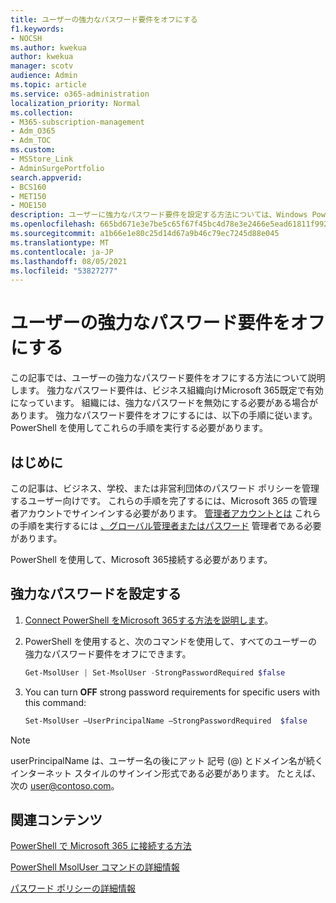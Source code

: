 ```yaml
---
title: ユーザーの強力なパスワード要件をオフにする
f1.keywords:
- NOCSH
ms.author: kwekua
author: kwekua
manager: scotv
audience: Admin
ms.topic: article
ms.service: o365-administration
localization_priority: Normal
ms.collection:
- M365-subscription-management
- Adm_O365
- Adm_TOC
ms.custom:
- MSStore_Link
- AdminSurgePortfolio
search.appverid:
- BCS160
- MET150
- MOE150
description: ユーザーに強力なパスワード要件を設定する方法については、Windows PowerShell。
ms.openlocfilehash: 665bd671e3e7be5c65f67f45bc4d78e3e2466e5ead61811f9925b6dd6af3ed3b
ms.sourcegitcommit: a1b66e1e80c25d14d67a9b46c79ec7245d88e045
ms.translationtype: MT
ms.contentlocale: ja-JP
ms.lasthandoff: 08/05/2021
ms.locfileid: "53827277"
---
```

# <a name="turn-off-strong-password-requirements-for-users"></a>ユーザーの強力なパスワード要件をオフにする

この記事では、ユーザーの強力なパスワード要件をオフにする方法について説明します。 強力なパスワード要件は、ビジネス組織向けMicrosoft 365既定で有効になっています。 組織には、強力なパスワードを無効にする必要がある場合があります。 強力なパスワード要件をオフにするには、以下の手順に従います。 PowerShell を使用してこれらの手順を実行する必要があります。

## <a name="before-you-begin"></a>はじめに

この記事は、ビジネス、学校、または非営利団体のパスワード ポリシーを管理するユーザー向けです。 これらの手順を完了するには、Microsoft 365 の管理者アカウントでサインインする必要があります。 [管理者アカウントとは](/microsoft-365/business-video/admin-center-overview) これらの手順を実行するには [、グローバル管理者またはパスワード](about-admin-roles.md) 管理者である必要があります。

PowerShell を使用して、Microsoft 365接続する必要があります。

## <a name="set-strong-passwords"></a>強力なパスワードを設定する

1. [Connect PowerShell をMicrosoft 365する方法を説明します](/office365/enterprise/powershell/connect-to-office-365-powershell#connect-with-the-microsoft-azure-active-directory-module-for-windows-powershell)。

2. PowerShell を使用すると、次のコマンドを使用して、すべてのユーザーの強力なパスワード要件をオフにできます。

    ```powershell
    Get-MsolUser | Set-MsolUser -StrongPasswordRequired $false

3. You can turn **OFF** strong password requirements for specific users with this command:

    ```powershell
    Set-MsolUser –UserPrincipalName –StrongPasswordRequired  $false
    ```

> [!NOTE]
> userPrincipalName は、ユーザー名の後にアット 記号 (@) とドメイン名が続くインターネット スタイルのサインイン形式である必要があります。 たとえば、次の user@contoso.com。

## <a name="related-content"></a>関連コンテンツ

[PowerShell で Microsoft 365 に接続する方法](/office365/enterprise/powershell/connect-to-office-365-powershell#connect-with-the-microsoft-azure-active-directory-module-for-windows-powershell)

[PowerShell MsolUser コマンドの詳細情報](/powershell/azure/active-directory/install-adv2)

[パスワード ポリシーの詳細情報](/azure/active-directory/authentication/concept-sspr-policy#password-policies-that-only-apply-to-cloud-user-accounts)
